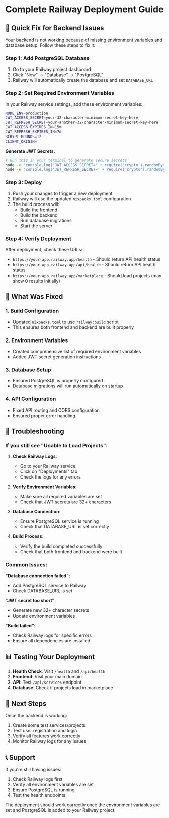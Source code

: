 # Complete Railway Deployment Guide

## 🚀 Quick Fix for Backend Issues

Your backend is not working because of missing environment variables and database setup. Follow these steps to fix it:

### Step 1: Add PostgreSQL Database
1. Go to your Railway project dashboard
2. Click "New" → "Database" → "PostgreSQL"
3. Railway will automatically create the database and set `DATABASE_URL`

### Step 2: Set Required Environment Variables
In your Railway service settings, add these environment variables:

```bash
NODE_ENV=production
JWT_ACCESS_SECRET=your-32-character-minimum-secret-key-here
JWT_REFRESH_SECRET=your-another-32-character-minimum-secret-key-here
JWT_ACCESS_EXPIRES_IN=15m
JWT_REFRESH_EXPIRES_IN=7d
BCRYPT_ROUNDS=12
CLIENT_ORIGIN=
```

**Generate JWT Secrets:**
```bash
# Run this in your terminal to generate secure secrets
node -e "console.log('JWT_ACCESS_SECRET=' + require('crypto').randomBytes(32).toString('hex'))"
node -e "console.log('JWT_REFRESH_SECRET=' + require('crypto').randomBytes(32).toString('hex'))"
```

### Step 3: Deploy
1. Push your changes to trigger a new deployment
2. Railway will use the updated `nixpacks.toml` configuration
3. The build process will:
   - Build the frontend
   - Build the backend
   - Run database migrations
   - Start the server

### Step 4: Verify Deployment
After deployment, check these URLs:
- `https://your-app.railway.app/health` - Should return API health status
- `https://your-app.railway.app/api/health` - Should return API health status
- `https://your-app.railway.app/marketplace` - Should load projects (may show 0 results initially)

## 🔧 What Was Fixed

### 1. Build Configuration
- Updated `nixpacks.toml` to use `railway:build` script
- This ensures both frontend and backend are built properly

### 2. Environment Variables
- Created comprehensive list of required environment variables
- Added JWT secret generation instructions

### 3. Database Setup
- Ensured PostgreSQL is properly configured
- Database migrations will run automatically on startup

### 4. API Configuration
- Fixed API routing and CORS configuration
- Ensured proper error handling

## 🐛 Troubleshooting

### If you still see "Unable to Load Projects":

1. **Check Railway Logs**:
   - Go to your Railway service
   - Click on "Deployments" tab
   - Check the logs for any errors

2. **Verify Environment Variables**:
   - Make sure all required variables are set
   - Check that JWT secrets are 32+ characters

3. **Database Connection**:
   - Ensure PostgreSQL service is running
   - Check that DATABASE_URL is set correctly

4. **Build Process**:
   - Verify the build completed successfully
   - Check that both frontend and backend were built

### Common Issues:

**"Database connection failed"**:
- Add PostgreSQL service to Railway
- Check DATABASE_URL is set

**"JWT secret too short"**:
- Generate new 32+ character secrets
- Update environment variables

**"Build failed"**:
- Check Railway logs for specific errors
- Ensure all dependencies are installed

## 📊 Testing Your Deployment

1. **Health Check**: Visit `/health` and `/api/health`
2. **Frontend**: Visit your main domain
3. **API**: Test `/api/services` endpoint
4. **Database**: Check if projects load in marketplace

## 🎯 Next Steps

Once the backend is working:
1. Create some test services/projects
2. Test user registration and login
3. Verify all features work correctly
4. Monitor Railway logs for any issues

## 📞 Support

If you're still having issues:
1. Check Railway logs first
2. Verify all environment variables are set
3. Ensure PostgreSQL is running
4. Test the health endpoints

The deployment should work correctly once the environment variables are set and PostgreSQL is added to your Railway project.

